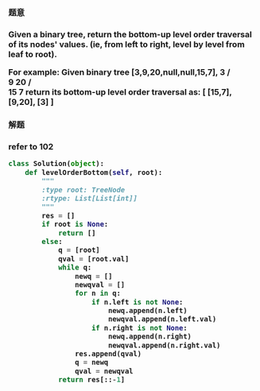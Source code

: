 
<h3>题意<h3>
<p>
Given a binary tree, return the bottom-up level order traversal of its nodes' values. (ie, from left to right, level by level from leaf to root).

For example:
Given binary tree [3,9,20,null,null,15,7],
    3
   / \
  9  20
    /  \
   15   7
return its bottom-up level order traversal as:
[
  [15,7],
  [9,20],
  [3]
]
<p>

<h3>解题<h3>
<p>refer to 102 <p>

```python
class Solution(object):
    def levelOrderBottom(self, root):
        """
        :type root: TreeNode
        :rtype: List[List[int]]
        """
        res = []
        if root is None:
            return []
        else:
            q = [root]
            qval = [root.val]
            while q:
                newq = []
                newqval = []
                for n in q:
                    if n.left is not None:
                        newq.append(n.left)
                        newqval.append(n.left.val)
                    if n.right is not None:
                        newq.append(n.right)
                        newqval.append(n.right.val)
                res.append(qval)
                q = newq
                qval = newqval
            return res[::-1]
```

